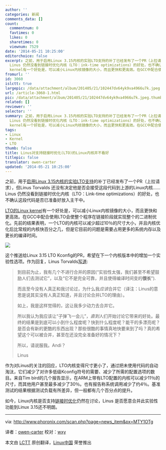 ```yaml
---
author: ''
categories: 新闻
comments_data: []
count:
  commentnum: 0
  favtimes: 0
  likes: 0
  sharetimes: 0
  viewnum: 7529
date: '2014-05-21 10:25:00'
editorchoice: false
excerpt: 之前，用于启用Linux 3.15内核的实验LTO支持的补丁已经发布了一个PR（上拉请求），但Linus Torvalds 还没有决定他是否会接受这段代码到上游的Linux内核
  Linus 仍然没看到链接时优化内核（LTO：ink-time optimizations）的好处，也不确认这段代码是否已准备好放入主干中。 LTO的Linux
  kernel有一个好处是，可以减小Linux内核镜像的大小，而且更快和更高效。在GCC中配合使用LTO会使整个程序在链接阶段就实现整个的二进制优化。先前的结果表明，一个LTO的内核可以减少超过10％的尺寸大小，并且内核优化后比常规的内核快百分之几，但是它目前
fromurl: ''
id: 3060
islctt: true
largepic: /data/attachment/album/201405/21/102447dv64yk9va4966u7k.jpeg
url: /article-3060-1.html
pic: /data/attachment/album/201405/21/102447dv64yk9va4966u7k.jpeg.thumb.jpg
related: []
reviewer: ''
selector: ''
summary: 之前，用于启用Linux 3.15内核的实验LTO支持的补丁已经发布了一个PR（上拉请求），但Linus Torvalds 还没有决定他是否会接受这段代码到上游的Linux内核
  Linus 仍然没看到链接时优化内核（LTO：ink-time optimizations）的好处，也不确认这段代码是否已准备好放入主干中。 LTO的Linux
  kernel有一个好处是，可以减小Linux内核镜像的大小，而且更快和更高效。在GCC中配合使用LTO会使整个程序在链接阶段就实现整个的二进制优化。先前的结果表明，一个LTO的内核可以减少超过10％的尺寸大小，并且内核优化后比常规的内核快百分之几，但是它目前
tags:
- Linux
- Kernel
- LTO
thumb: false
title: Linus对支持链接时优化(LTO)的Linux内核并不看好
titlepic: false
translator: owen-carter
updated: '2014-05-21 10:25:00'
---
```


之前，用于[启用Linux 3.15内核的实验LTO支持](http://www.phoronix.com/scan.php?page=news_item&px=MTY1ODA)的补丁已经发布了一个PR（上拉请求），但Linus Torvalds 还没有决定他是否会接受这段代码到上游的Linux内核…… Linus 仍然没看到链接时优化内核（LTO：Link-time optimizations）的好处，也不确认这段代码是否已准备好放入主干中。


[LTO的Linux kernel](http://www.phoronix.com/scan.php?page=news_item&px=MTY0OTc)有一个好处是，可以减小Linux内核镜像的大小，而且更快和更高效。在GCC中配合使用LTO会使整个程序在链接阶段就实现整个的二进制优化。先前的结果表明，一个LTO的内核可以减少超过10％的尺寸大小，并且内核优化后比常规的内核快百分之几，但是它目前的问题是需要占用更多的系统内存以及更长的编译时间。


![](/data/attachment/album/201405/21/102447dv64yk9va4966u7k.jpeg)


这个推送给Linux 3.15 LTO Kconfig的PR，希望在下一个内核版本中的增加一个实验性选项。作为回复，Linus Torvalds[写道](http://lkml.iu.edu/hypermail/linux/kernel/1404.1/00275.html):



> 
> 到目前为止，我有几个不进行合并的原因(“实验性太强，我们甚至不希望鼓励人们去测试它”，以及“它不是完全可靠，并且使得编译时间变的**很长**").
> 
> 
> 而且至今没有人真正和我讨论过，为什么我*应该*合并它（译注：Linus的意思是说其实没有人真正知道，并且讨论合并LTO的理由）。
> 
> 
> 如上，我是这样觉得的，这让我多少动力去合并它。
> 
> 
> 所以我认为我应该让“子弹飞一会儿”，*直到*人们开始讨论它带来的好处。最终的结果是到底可以小到什么程度呢？快到什么程度呢？能干的多漂亮呢？是否会有新的更酷的东西出现？那些很酷的事情真地快要来到了吗？真的希望这个可以被合并，甚至在还没完全准备好的情况下？
> 
> 
> 所以，请说服我。Andi？
> 
> 
> Linus
> 
> 
> 


作为对Linus的关注的回应，LTO内核变得尺寸更小了，通过把未使用代码的自动淘汰，它们减少了对许多低级Kconfig符号的需要、减少了所需的配置选项的数目。来自Tim bird的几个报告显示，在ARM上带有LTO配置的内核可以减少11％的尺寸，而其他用户甚至最多减少了30％。也有报告称系统调用减少了约4％。基准测试的结果根据测试负载有所差异，但一般都有几个百分点的提升。


如今，Linux内核是否支持[链接时优化](http://www.phoronix.com/scan.php?page=search&q=link-time+optimization)仍然在讨论，Linus 是否愿意合并此实验性功能到Linux 3.15还不明朗。




---


via: <http://www.phoronix.com/scan.php?page=news_item&px=MTY1OTg>


译者：[owen-carter](https://github.com/owen-carter) 校对：[wxy](https://github.com/wxy)


本文由 [LCTT](https://github.com/LCTT/TranslateProject) 原创翻译，[Linux中国](http://linux.cn/) 荣誉推出